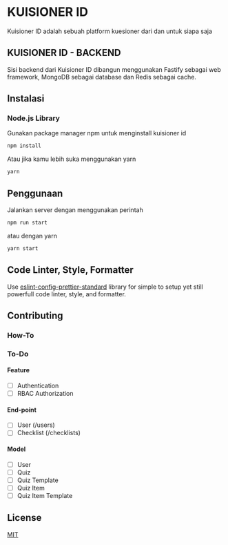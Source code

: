 # KUISIONER ID

Kuisioner ID adalah sebuah platform kuesioner dari dan untuk siapa saja

## KUISIONER ID - BACKEND

Sisi backend dari Kuisioner ID dibangun menggunakan Fastify sebagai web framework, MongoDB sebagai database dan Redis sebagai cache.

## Instalasi

### Node.js Library

Gunakan package manager npm untuk menginstall kuisioner id

```bash
npm install
```

Atau jika kamu lebih suka menggunakan yarn

```bash
yarn
```

## Penggunaan

Jalankan server dengan menggunakan perintah

```bash
npm run start
```

atau dengan yarn

```bash
yarn start
```

## Code Linter, Style, Formatter

Use [eslint-config-prettier-standard](https://github.com/npetruzzelli/eslint-config-prettier-standard) library for simple to setup yet still powerfull code linter, style, and formatter.

## Contributing

### How-To

### To-Do

#### Feature

- [ ] Authentication
- [ ] RBAC Authorization

#### End-point

- [ ] User (/users)
- [ ] Checklist (/checklists)

#### Model

- [ ] User
- [ ] Quiz
- [ ] Quiz Template
- [ ] Quiz Item
- [ ] Quiz Item Template

## License

[MIT](https://github.com/nnfans/kuisionerid_backend/blob/master/LICENSE)

